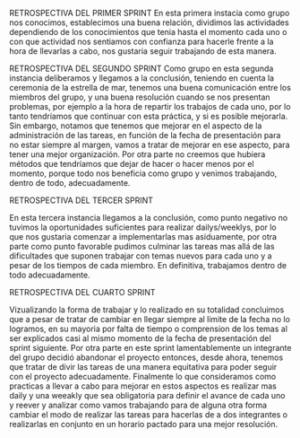 RETROSPECTIVA DEL PRIMER SPRINT
En esta primera instacia como grupo nos conocimos, establecimos una buena relación, dividimos las actividades dependiendo de los conocimientos que tenia hasta el momento cada uno o con que actividad nos sentiamos con confianza para hacerle frente a la hora de llevarlas a cabo, nos gustaria seguir trabajando de esta manera.

RETROSPECTIVA DEL SEGUNDO SPRINT
Como grupo en esta segunda instancia deliberamos y llegamos a la conclusión, teniendo en cuenta la ceremonia de la estrella de mar, tenemos una buena comunicación entre los miembros del grupo, y una buena resolución cuando se nos presentan problemas, por ejemplo a la hora de repartir los trabajos de cada uno, por lo tanto tendríamos que continuar con esta práctica, y si es posible mejorarla. Sin embargo, notamos que tenemos que mejorar en el aspecto de la administración de las tareas, en función de la fecha de presentación para no estar siempre al margen, vamos a tratar de mejorar en ese aspecto, para tener una mejor organización. Por otra parte no creemos que hubiera métodos que tendríamos que dejar de hacer o hacer menos por el momento, porque todo nos beneficia como grupo y venimos trabajando, dentro de todo, adecuadamente.

RETROSPECTIVA DEL TERCER SPRINT

En esta tercera instancia llegamos a la conclusión, como punto negativo no tuvimos la oportunidades suficientes para realizar dailys/weeklys, por lo que nos gustaria comenzar a implementarlas mas asiduamente, por otra parte como punto favorable pudimos culminar las tareas mas allá de las dificultades que suponen trabajar con temas nuevos para cada uno y a pesar de los tiempos de cada miembro. En definitiva, trabajamos dentro de todo adecuadamente. 

RETROSPECTIVA DEL CUARTO SPRINT

Vizualizando la forma de trabajar y lo realizado en su totalidad concluimos que a pesar de tratar de cambiar en llegar siempre al limite de la fecha no lo logramos, en su mayoria por falta de tiempo o comprension de los temas al ser explicados casi al mismo momento de la fecha de presentación del sprint siguiente. Por otra parte en este sprint lamentablemente un integrante del grupo decidió abandonar el proyecto entonces, desde ahora, tenemos que tratar de divir las tareas de una manera equitativa para poder seguir con el proyecto adecuadamente. Finalmente lo que consideramos como practicas a llevar a cabo para mejorar en estos aspectos es realizar mas daily y una weeakly que sea obligatoria para definir el avance de cada uno y reever y analizar como vamos trabajando para de alguna otra forma cambiar el modo de realizar las tareas para hacerlas de a dos integrantes o realizarlas en conjunto en un horario pactado para una mejor resolución.